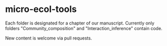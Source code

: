 # micro-ecol-tools

Each folder is designated for a chapter of our manuscript. Currently only folders "Community_composition" and "Interaction_inference" contain code.

New content is welcome via pull requests.
